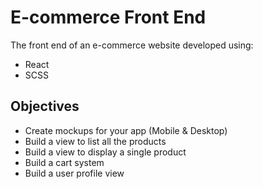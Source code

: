 # E-commerce Front End

The front end of an e-commerce website developed using:

- React
- SCSS

## Objectives

- Create mockups for your app (Mobile & Desktop)
- Build a view to list all the products
- Build a view to display a single product
- Build a cart system
- Build a user profile view


